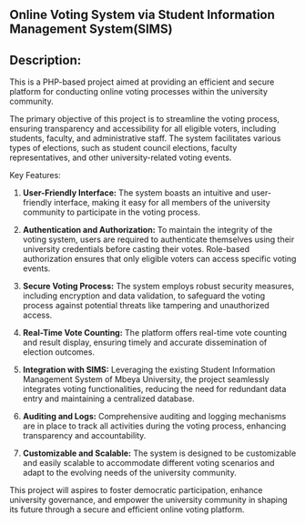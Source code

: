 ## Online Voting System via Student Information Management System(SIMS)

## Description:
This is a PHP-based project aimed at providing an efficient and secure platform for conducting online voting processes within the university community.

The primary objective of this project is to streamline the voting process, ensuring transparency and accessibility for all eligible voters, including students, faculty, and administrative staff. The system facilitates various types of elections, such as student council elections, faculty representatives, and other university-related voting events.

Key Features:
1. **User-Friendly Interface:** The system boasts an intuitive and user-friendly interface, making it easy for all members of the university community to participate in the voting process.

2. **Authentication and Authorization:** To maintain the integrity of the voting system, users are required to authenticate themselves using their university credentials before casting their votes. Role-based authorization ensures that only eligible voters can access specific voting events.

3. **Secure Voting Process:** The system employs robust security measures, including encryption and data validation, to safeguard the voting process against potential threats like tampering and unauthorized access.

4. **Real-Time Vote Counting:** The platform offers real-time vote counting and result display, ensuring timely and accurate dissemination of election outcomes.

5. **Integration with SIMS:** Leveraging the existing Student Information Management System of Mbeya University, the project seamlessly integrates voting functionalities, reducing the need for redundant data entry and maintaining a centralized database.

6. **Auditing and Logs:** Comprehensive auditing and logging mechanisms are in place to track all activities during the voting process, enhancing transparency and accountability.

7. **Customizable and Scalable:** The system is designed to be customizable and easily scalable to accommodate different voting scenarios and adapt to the evolving needs of the university community.

This project will aspires to foster democratic participation, enhance university governance, and empower the university community in shaping its future through a secure and efficient online voting platform.
